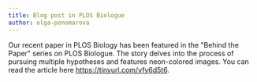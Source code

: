 ```yaml
---
title: Blog post in PLOS Biologue
author: olga-ponomarova
---
```


Our recent paper in PLOS Biology has been featured in the "Behind the Paper" series on PLOS Biologue. The story delves into the process of pursuing multiple hypotheses and features neon-colored images. You can read the article here https://tinyurl.com/yfy6d5t6.